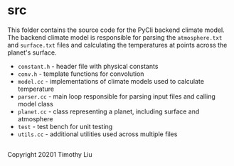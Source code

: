 # src

This folder contains the source code for the PyCli backend climate model. The
backend climate model is responsible for parsing the `atmosphere.txt` and 
`surface.txt` files and calculating the temperatures at points across the 
planet's surface.

* `constant.h` - header file with physical constants
* `conv.h` - template functions for convolution
* `model.cc` - implementations of climate models used to calculate temperature
* `parser.cc` - main loop responsible for parsing input files and calling model
class
* `planet.cc` - class representing a planet, including surface and atmosphere
* `test` - test bench for unit testing
* `utils.cc` - additional utilities used across multiple files


##
Copyright 20201 Timothy Liu
